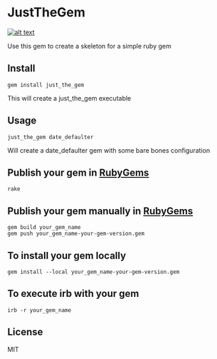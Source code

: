 # JustTheGem
[![alt text](https://rubygems-badges.onrender.com/gems/just_the_gem)](https://rubygems-badges.onrender.com/gems/just_the_gem)


Use this gem to create a skeleton for a simple ruby gem

## Install

    gem install just_the_gem

This will create a just_the_gem executable

## Usage

    just_the_gem date_defaulter

Will create a date_defaulter gem with some bare bones configuration

## Publish your gem in [RubyGems](https://www.rubygems.org)

    rake

## Publish your gem manually in [RubyGems](https://www.rubygems.org)

    gem build your_gem_name
    gem push your_gem_name-your-gem-version.gem

## To install your gem locally
   
    gem install --local your_gem_name-your-gem-version.gem

## To execute irb with your gem
    irb -r your_gem_name
## License

MIT
